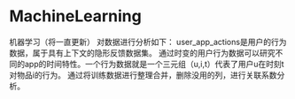 # MachineLearning
机器学习（将一直更新）
对数据进行分析如下：
user_app_actions是用户的行为数据，属于具有上下文的隐形反馈数据集。
通过时变的用户行为数据可以研究不同的app的时间特性。一个行为数据就是一个三元组（u,i,t）代表了用户u在时刻t对物品i的行为。
通过将训练数据进行整理合并，删除没用的列，进行关联系数分析。
